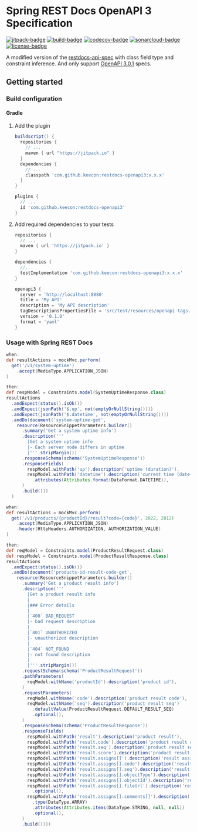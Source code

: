 # Spring REST Docs OpenAPI 3 Specification

[![jitpack-badge]](https://jitpack.io/#keecon/restdocs-openapi3)
[![build-badge]](https://github.com/keecon/restdocs-openapi3/actions/workflows/build.yml)
[![codecov-badge]](https://codecov.io/gh/keecon/restdocs-openapi3)
[![sonarcloud-badge]](https://sonarcloud.io/summary/new_code?id=keecon_restdocs-openapi3)
[![license-badge]](https://github.com/keecon/restdocs-openapi3/blob/main/LICENSE)

A modified version of the [restdocs-api-spec] with class field type and constraint inference.
And only support [OpenAPI 3.0.1] specs.

## Getting started

### Build configuration

#### Gradle

1. Add the plugin

    ```groovy
    buildscript() {
      repositories {
        // ...
        maven { url "https://jitpack.io" }
      }
      dependencies {
        // ...
        classpath 'com.github.keecon:restdocs-openapi3:x.x.x'
      }
    }

    plugins {
      // ...
      id 'com.github.keecon:restdocs-openapi3'
    }
    ```

2. Add required dependencies to your tests

    ```groovy
    repositories {
      // ...
      maven { url 'https://jitpack.io' }
    }

    dependencies {
      //..
      testImplementation 'com.github.keecon:restdocs-openapi3:x.x.x'
    }

    openapi3 {
      server = 'http://localhost:8080'
      title = 'My API'
      description = 'My API description'
      tagDescriptionsPropertiesFile = 'src/test/resources/openapi-tags.yml'
      version = '0.1.0'
      format = 'yaml'
    }
    ```

### Usage with Spring REST Docs

```groovy
when:
def resultActions = mockMvc.perform(
  get('/v1/system-uptime')
    .accept(MediaType.APPLICATION_JSON)
)

then:
def respModel = Constraints.model(SystemUptimeResponse.class)
resultActions
  .andExpect(status().isOk())
  .andExpect(jsonPath('$.up', not(emptyOrNullString())))
  .andExpect(jsonPath('$.datetime', not(emptyOrNullString())))
  .andDo(document('system-uptime-get',
    resource(ResourceSnippetParameters.builder()
      .summary('Get a system uptime info')
      .description('''
        |Get a system uptime info
        |- Each server node differs in uptime
        |'''.stripMargin())
      .responseSchema(schema('SystemUptimeResponse'))
      .responseFields(
        respModel.withPath('up').description('uptime (duration)'),
        respModel.withPath('datetime').description('current time (date-time)')
          .attributes(Attributes.format(DataFormat.DATETIME)),
      )
      .build()))
  )
```

```groovy
when:
def resultActions = mockMvc.perform(
  get('/v1/products/{productId}/result?code={code}', 2022, 2012)
    .accept(MediaType.APPLICATION_JSON)
    .header(HttpHeaders.AUTHORIZATION, AUTHORIZATION_VALUE)
)

then:
def reqModel = Constraints.model(ProductResultRequest.class)
def respModel = Constraints.model(ProductResultResponse.class)
resultActions
  .andExpect(status().isOk())
  .andDo(document('products-id-result-code-get',
    resource(ResourceSnippetParameters.builder()
      .summary('Get a product result info')
      .description('''
        |Get a product result info
        |
        |### Error details
        |
        |`400` BAD_REQUEST
        |- bad request description
        |
        |`401` UNAUTHORIZED
        |- unauthorized description
        |
        |`404` NOT_FOUND
        |- not found description
        |
        |'''.stripMargin())
      .requestSchema(schema('ProductResultRequest'))
      .pathParameters(
        reqModel.withName('productId').description('product id'),
      )
      .requestParameters(
        reqModel.withName('code').description('product result code'),
        reqModel.withName('seq').description('product result seq')
          .defaultValue(ProductResultRequest.DEFAULT_RESULT_SEQ)
          .optional(),
      )
      .responseSchema(schema('ProductResultResponse'))
      .responseFields(
        respModel.withPath('result').description('product result'),
        respModel.withPath('result.code').description('product result code'),
        respModel.withPath('result.seq').description('product result seq'),
        respModel.withPath('result.score').description('product result score'),
        respModel.withPath('result.assigns[]').description('result assign object list'),
        respModel.withPath('result.assigns[].code').description('result assign code'),
        respModel.withPath('result.assigns[].seq').description('result assign seq'),
        respModel.withPath('result.assigns[].objectType').description('result assign object type'),
        respModel.withPath('result.assigns[].objectId').description('result assign object id'),
        respModel.withPath('result.assigns[].fileUrl').description('result assign file url')
          .optional(),
        respModel.withPath('result.assigns[].comments[]').description('result assign comment list')
          .type(DataType.ARRAY)
          .attributes(Attributes.items(DataType.STRING, null, null))
          .optional(),
      )
      .build())))
```

[jitpack-badge]: https://jitpack.io/v/keecon/restdocs-openapi3.svg

[build-badge]: https://github.com/keecon/restdocs-openapi3/actions/workflows/build.yml/badge.svg

[codecov-badge]: https://codecov.io/gh/keecon/restdocs-openapi3/branch/main/graph/badge.svg?token=TRQZ6GOVK4

[sonarcloud-badge]: https://sonarcloud.io/api/project_badges/measure?project=keecon_restdocs-openapi3&metric=alert_status

[license-badge]: https://img.shields.io/github/license/keecon/restdocs-openapi3.svg

[restdocs-api-spec]: https://github.com/ePages-de/restdocs-api-spec

[OpenAPI 3.0.1]: https://github.com/OAI/OpenAPI-Specification/blob/master/versions/3.0.1.md
